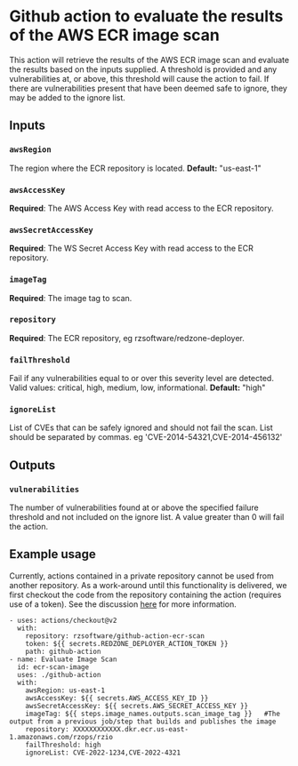 # Github action to evaluate the results of the AWS ECR image scan

This action will retrieve the results of the AWS ECR image scan and evaluate the results based on the inputs supplied. A threshold is provided and any vulnerabilities at, or above, this threshold will cause the action to fail. If there are vulnerabilities present that have been deemed safe to ignore, they may be added to the ignore list.

## Inputs

### `awsRegion`

The region where the ECR repository is located. **Default:** "us-east-1"

### `awsAccessKey`

**Required**: The AWS Access Key with read access to the ECR repository.

### `awsSecretAccessKey`

**Required**: The WS Secret Access Key with read access to the ECR repository.

### `imageTag`

**Required**: The image tag to scan.

### `repository`

**Required**: The ECR repository, eg rzsoftware/redzone-deployer.

### `failThreshold`

Fail if any vulnerabilities equal to or over this severity level are detected. Valid values: critical, high, medium, low, informational. **Default:** "high"

### `ignoreList`

List of CVEs that can be safely ignored and should not fail the scan. List should be separated by commas. eg 'CVE-2014-54321,CVE-2014-456132'

## Outputs

### `vulnerabilities`

The number of vulnerabilities found at or above the specified failure threshold and not included on the ignore list. A value greater than 0 will fail the action.

## Example usage

Currently, actions contained in a private repository cannot be used from another repository. As a work-around until this functionality is delivered, we first checkout the code from the repository containing the action (requires use of a token).
See the discussion [here](https://github.community/t/github-action-action-in-private-repository/16063/40) for more information.

```
- uses: actions/checkout@v2
  with:
    repository: rzsoftware/github-action-ecr-scan
    token: ${{ secrets.REDZONE_DEPLOYER_ACTION_TOKEN }}
    path: github-action
- name: Evaluate Image Scan
  id: ecr-scan-image
  uses: ./github-action
  with:
    awsRegion: us-east-1
    awsAccessKey: ${{ secrets.AWS_ACCESS_KEY_ID }}
    awsSecretAccessKey: ${{ secrets.AWS_SECRET_ACCESS_KEY }}
    imageTag: ${{ steps.image_names.outputs.scan_image_tag }}   #The output from a previous job/step that builds and publishes the image
    repository: XXXXXXXXXXXX.dkr.ecr.us-east-1.amazonaws.com/rzops/rzio
    failThreshold: high
    ignoreList: CVE-2022-1234,CVE-2022-4321
```
